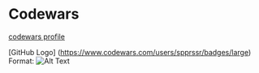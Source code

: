 # Codewars

[codewars profile](https://www.codewars.com/users/spprssr)

[GitHub Logo] (https://www.codewars.com/users/spprssr/badges/large)
Format: ![Alt Text](url)
